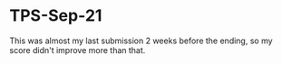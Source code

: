 # TPS-Sep-21

This was almost my last submission 2 weeks before the ending, so my score didn't improve more than that.
